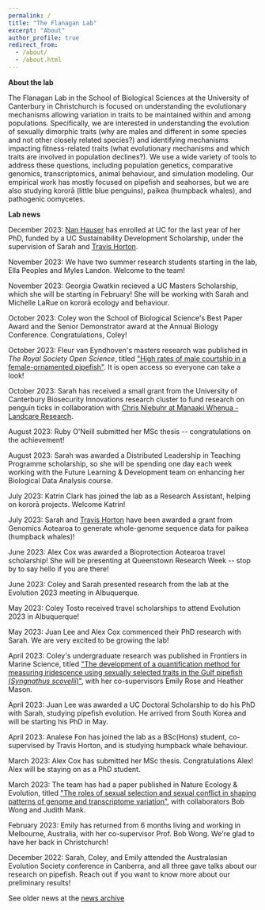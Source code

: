 ```yaml
---
permalink: /
title: "The Flanagan Lab"
excerpt: "About"
author_profile: true
redirect_from: 
  - /about/
  - /about.html
---
```


<b>About the lab</b>

The Flanagan Lab in the School of Biological Sciences at the University of Canterbury in Christchurch is focused on understanding the evolutionary mechanisms allowing variation in traits to be maintained within and among populations. Specifically, we are interested in understanding the evolution of sexually dimorphic traits (why are males and different in some species and not other closely related species?) and identifying mechanisms impacting fitness-related traits (what evolutionary mechanisms and which traits are involved in population declines?). We use a wide variety of tools to address these questions, including population genetics, comparative genomics, transcriptomics, animal behaviour, and simulation modeling. Our empirical work has mostly focused on pipefish and seahorses, but we are also studying kororā (little blue penguins), paikea (humpback whales), and pathogenic oomycetes.


<b>Lab news</b>

December 2023: [Nan Hauser](https://whaleresearch.org/about-us/) has enrolled at UC for the last year of her PhD, funded by a UC Sustainability Development Scholarship, under the supervision of Sarah and [Travis Horton](https://www.canterbury.ac.nz/science/contact-us/people/travis-horton.html).

November 2023: We have two summer research students starting in the lab, Ella Peoples and Myles Landon. Welcome to the team!

November 2023: Georgia Gwatkin recieved a UC Masters Scholarship, which she will be starting in February! She will be working with Sarah and Michelle LaRue on kororā ecology and behaviour. 

October 2023: Coley won the School of Biological Science's Best Paper Award and the Senior Demonstrator award at the Annual Biology Conference. Congratulations, Coley!

October 2023: Fleur van Eyndhoven's masters research was published in _The Royal Society Open Science_, titled ["High rates of male courtship in a female-ornamented pipefish"](https://royalsocietypublishing.org/doi/10.1098/rsos.231428). It is open access so everyone can take a look!

October 2023: Sarah has received a small grant from the University of Canterbury Biosecurity Innovations research cluster to fund research on penguin ticks in collaboration with [Chris Niebuhr at Manaaki Whenua - Landcare Research](https://www.landcareresearch.co.nz/about-us/our-people/chris-niebuhr). 

August 2023: Ruby O'Neill submitted her MSc thesis -- congratulations on the achievement!

August 2023: Sarah was awarded a Distributed Leadership in Teaching Programme scholarship, so she will be spending one day each week working with the Future Learning & Development team on enhancing her Biological Data Analysis course. 

July 2023: Katrin Clark has joined the lab as a Research Assistant, helping on kororā projects. Welcome Katrin!

July 2023: Sarah and [Travis Horton](https://www.canterbury.ac.nz/science/contact-us/people/travis-horton.html) have been awarded a grant from Genomics Aotearoa to generate whole-genome sequence data for paikea (humpback whales)!

June 2023: Alex Cox was awarded a Bioprotection Aotearoa travel scholarship! She will be presenting at Queenstown Research Week -- stop by to say hello if you are there!

June 2023: Coley and Sarah presented research from the lab at the Evolution 2023 meeting in Albuquerque. 

May 2023: Coley Tosto received travel scholarships to attend Evolution 2023 in Albuquerque!

May 2023: Juan Lee and Alex Cox commenced their PhD research with Sarah. We are very excited to be growing the lab!

April 2023: Coley's undergraduate research was published in Frontiers in Marine Science, titled ["The development of a quantification method for measuring iridescence using sexually selected traits in the Gulf pipefish (_Syngnathus scovelli_)"](https://www.frontiersin.org/articles/10.3389/fmars.2023.1127790/full), with her co-supervisors Emily Rose and Heather Mason. 

April 2023: Juan Lee was awarded a UC Doctoral Scholarship to do his PhD with Sarah, studying pipefish evolution. He arrived from South Korea and will be starting his PhD in May.

April 2023: Analese Fon has joined the lab as a BSc(Hons) student, co-supervised by Travis Horton, and is studying humpback whale behaviour. 

March 2023: Alex Cox has submitted her MSc thesis. Congratulations Alex! Alex will be staying on as a PhD student. 

March 2023: The team has had a paper published in Nature Ecology & Evolution, titled ["The roles of sexual selection and sexual conflict in shaping patterns of genome and transcriptome variation"](https://rdcu.be/c8jST), with collaborators Bob Wong and Judith Mank.

February 2023: Emily has returned from 6 months living and working in Melbourne, Australia, with her co-supervisor Prof. Bob Wong. We're glad to have her back in Christchurch!

December 2022: Sarah, Coley, and Emily attended the Australasian Evolution Society conference in Canberra, and all three gave talks about our research on pipefish. Reach out if you want to know more about our preliminary results!

See older news at the [news archive](https://flanagan-lab.github.io/news-archive/)


